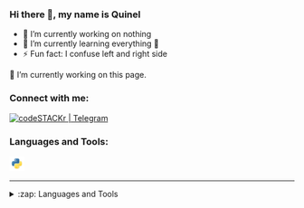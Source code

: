 ### Hi there 👋, my name is Quinel

- 🔭 I’m currently working on nothing
- 🌱 I’m currently learning everything 🤣
- ⚡ Fun fact: I confuse left and right side

🔭 I’m currently working on this page.

### Connect with me:
[<img alt="codeSTACKr | Telegram" width="22px" src="https://cdn.jsdelivr.net/npm/simple-icons@v3/icons/telegram.svg" />][telegram]

### Languages and Tools:
<img alt="Python" width="26px" src="https://raw.githubusercontent.com/github/explore/80688e429a7d4ef2fca1e82350fe8e3517d3494d/topics/python/python.png" />

---

<details>
    <summary>:zap: Languages and Tools</summary>
    <img alt="Python" width="260px" src="https://github-readme-stats.vercel.app/api/top-langs/?username=Qu1nel" />

</details>

<!--
<details>
    <summary>:zap: GitHub Stats</summary>
    <img  alt="Quinel's GitHub Stats" src="https://metrics.lecoq.io/Qu1nel" />
</details>

![Profile views](https://gpvc.arturio.dev/Qu1nel
-->

<br />

[telegram]: https://t.me/Qnl_0
